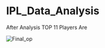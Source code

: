 # IPL_Data_Analysis

After Analysis TOP 11 Players Are 

![Final_op](https://user-images.githubusercontent.com/110551218/221437059-b8b12263-3415-47b7-b45d-43d2b5743e26.png)
